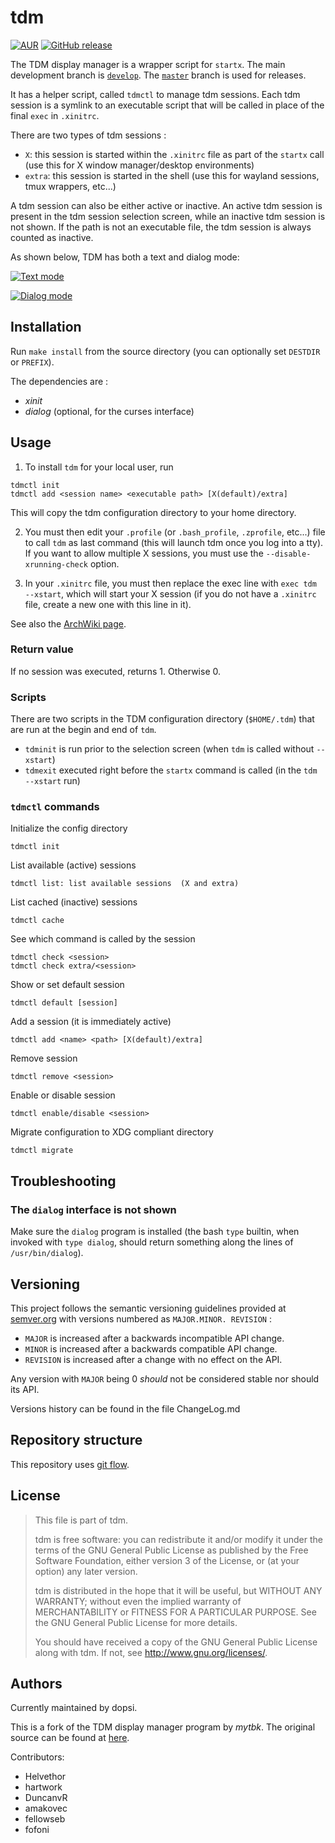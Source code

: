 # tdm

[![AUR](https://img.shields.io/aur/version/console-tdm.svg)](https://aur.archlinux.org/packages/console-tdm)
[![GitHub release](https://img.shields.io/github/tag/dopsi/console-tdm.svg)](https://github.com/dopsi/console-tdm/releases/latest)

The TDM display manager is a wrapper script for `startx`. The main development branch is
[`develop`](https://cgit.dopsi.ch/console-tdm/log/?h=develop). The
[`master`](https://cgit.dopsi.ch/console-tdm/log/?h=master) branch is used for releases.

It has a helper script, called `tdmctl` to manage tdm sessions. Each tdm session
is a symlink to an executable script that will be called in place of the final
`exec` in `.xinitrc`.

There are two types of tdm sessions :

* `X`: this session is started within the `.xinitrc` file as part
of the `startx` call (use this for X window manager/desktop
environments)
* `extra`: this session is started in the shell (use this for wayland
sessions, tmux wrappers, etc...)

A tdm session can also be either active or inactive. An active tdm session
is present in the tdm session selection screen, while an inactive tdm session
is not shown. If the path is not an executable file, the tdm session is
always counted as inactive.

As shown below, TDM has both a text and dialog mode:

[![Text mode](https://static.dopsi.ch/console-tdm/console-tdm_screenshot_text.png)](https://static.dopsi.ch/console-tdm/console-tdm_screenshot_text.png)

[![Dialog mode](https://static.dopsi.ch/console-tdm/console-tdm_screenshot_dialog.png)](https://static.dopsi.ch/console-tdm/console-tdm_screenshot_dialog.png)

## Installation

Run `make install` from the source directory (you can optionally set
`DESTDIR` or `PREFIX`).

The dependencies are :

* *xinit*
* *dialog* (optional, for the curses interface)

## Usage

1. To install `tdm` for your local user, run

```shell
tdmctl init
tdmctl add <session name> <executable path> [X(default)/extra]
```

This will copy the tdm configuration directory to your home directory.

2. You must then edit your `.profile` (or `.bash_profile`, `.zprofile`, etc...)
file to call `tdm` as last command (this will launch tdm once you log into a
tty). If you want to allow multiple X sessions, you must use the 
`--disable-xrunning-check` option.

3. In your `.xinitrc` file, you must then replace the exec line with
`exec tdm --xstart`, which will start your X session (if you do not have a
`.xinitrc` file, create a new one with this line in it).

See also the [ArchWiki page](https://wiki.archlinux.org/index.php/Console_TDM).

### Return value

If no session was executed, returns 1. Otherwise 0.

### Scripts

There are two scripts in the TDM configuration directory (`$HOME/.tdm`)
that are run at the begin and end of `tdm`.

* `tdminit` is run prior to the selection screen (when `tdm` is called
without `--xstart`)
* `tdmexit` executed right before the `startx` command is called (in the
`tdm --xstart` run)

### `tdmctl` commands

Initialize the config directory

    tdmctl init

List available (active) sessions

    tdmctl list: list available sessions  (X and extra)

List cached (inactive) sessions

    tdmctl cache

See which command is called by the session

    tdmctl check <session>
    tdmctl check extra/<session>

Show or set default session

    tdmctl default [session]

Add a session (it is immediately active)

    tdmctl add <name> <path> [X(default)/extra]

Remove session

    tdmctl remove <session>

Enable or disable session

    tdmctl enable/disable <session>

Migrate configuration to XDG compliant directory

    tdmctl migrate

## Troubleshooting

### The `dialog` interface is not shown

Make sure the `dialog` program is installed (the bash `type` builtin, when
invoked with `type dialog`, should return something along the lines of
`/usr/bin/dialog`).

## Versioning

This project follows the semantic versioning guidelines provided at
[semver.org](http://semver.org/) with versions numbered as `MAJOR.MINOR.
REVISION` :

* `MAJOR` is increased after a backwards incompatible API change.
* `MINOR` is increased after a backwards compatible API change.
* `REVISION` is increased after a change with no effect on the API.

Any version with `MAJOR` being 0 *should* not be considered stable nor
should its API.

Versions history can be found in the file ChangeLog.md

## Repository structure

This repository uses [git flow](https://github.com/nvie/gitflow).

## License

> This file is part of tdm.
>
> tdm is free software: you can redistribute it and/or modify
> it under the terms of the GNU General Public License as published by
> the Free Software Foundation, either version 3 of the License, or
> (at your option) any later version.
>
> tdm is distributed in the hope that it will be useful,
> but WITHOUT ANY WARRANTY; without even the implied warranty of
> MERCHANTABILITY or FITNESS FOR A PARTICULAR PURPOSE.  See the
> GNU General Public License for more details.
>
> You should have received a copy of the GNU General Public License
> along with tdm.  If not, see <http://www.gnu.org/licenses/>.

## Authors

Currently maintained by dopsi.

This is a fork of the TDM display manager program by *mytbk*.
The original source can be found at
[here](https://github.com/mytbk/console-tdm).

Contributors:
* Helvethor
* hartwork
* DuncanvR
* amakovec
* fellowseb
* fofoni
